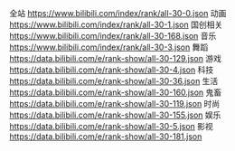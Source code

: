 全站 https://www.bilibili.com/index/rank/all-30-0.json
动画 https://www.bilibili.com/index/rank/all-30-1.json
国创相关 https://www.bilibili.com/index/rank/all-30-168.json
音乐 https://www.bilibili.com/index/rank/all-30-3.json
舞蹈 https://data.bilibili.com/e/rank-show/all-30-129.json
游戏 https://data.bilibili.com/e/rank-show/all-30-4.json
科技 https://data.bilibili.com/e/rank-show/all-30-36.json
生活 https://data.bilibili.com/e/rank-show/all-30-160.json
鬼畜 https://data.bilibili.com/e/rank-show/all-30-119.json
时尚 https://data.bilibili.com/e/rank-show/all-30-155.json
娱乐 https://data.bilibili.com/e/rank-show/all-30-5.json
影视 https://data.bilibili.com/e/rank-show/all-30-181.json

